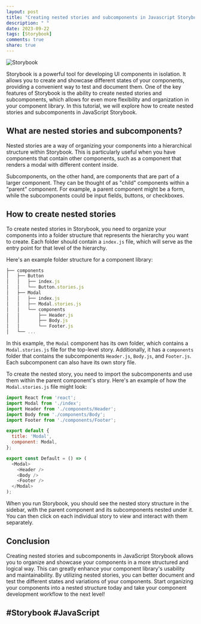 ```yaml
---
layout: post
title: "Creating nested stories and subcomponents in Javascript Storybook"
description: " "
date: 2023-09-22
tags: [Storybook]
comments: true
share: true
---
```


![Storybook](https://cdn-images-1.medium.com/max/1200/1*cyXCE-JcBelTyrK-58w6_Q.png)

Storybook is a powerful tool for developing UI components in isolation. It allows you to create and showcase different states of your components, providing a convenient way to test and document them. One of the key features of Storybook is the ability to create nested stories and subcomponents, which allows for even more flexibility and organization in your component library. In this tutorial, we will explore how to create nested stories and subcomponents in JavaScript Storybook.

## What are nested stories and subcomponents?

Nested stories are a way of organizing your components into a hierarchical structure within Storybook. This is particularly useful when you have components that contain other components, such as a component that renders a modal with different content inside.

Subcomponents, on the other hand, are components that are part of a larger component. They can be thought of as "child" components within a "parent" component. For example, a parent component might be a form, while the subcomponents could be input fields, buttons, or checkboxes.

## How to create nested stories

To create nested stories in Storybook, you need to organize your components into a folder structure that represents the hierarchy you want to create. Each folder should contain a `index.js` file, which will serve as the entry point for that level of the hierarchy.

Here's an example folder structure for a component library:

```javascript
├── components
│   ├── Button
│   │   ├── index.js
│   │   └── Button.stories.js
│   ├── Modal
│   │   ├── index.js
│   │   ├── Modal.stories.js
│   │   └── components
│   │       ├── Header.js
│   │       ├── Body.js
│   │       └── Footer.js
│   └── ...
```

In this example, the `Modal` component has its own folder, which contains a `Modal.stories.js` file for the top-level story. Additionally, it has a `components` folder that contains the subcomponents `Header.js`, `Body.js`, and `Footer.js`. Each subcomponent can also have its own story file.

To create the nested story, you need to import the subcomponents and use them within the parent component's story. Here's an example of how the `Modal.stories.js` file might look:

```javascript
import React from 'react';
import Modal from './index';
import Header from './components/Header';
import Body from './components/Body';
import Footer from './components/Footer';

export default {
  title: 'Modal',
  component: Modal,
};

export const Default = () => (
  <Modal>
    <Header />
    <Body />
    <Footer />
  </Modal>
);
```

When you run Storybook, you should see the nested story structure in the sidebar, with the parent component and its subcomponents nested under it. You can then click on each individual story to view and interact with them separately.

## Conclusion

Creating nested stories and subcomponents in JavaScript Storybook allows you to organize and showcase your components in a more structured and logical way. This can greatly enhance your component library's usability and maintainability. By utilizing nested stories, you can better document and test the different states and variations of your components. Start organizing your components into a nested structure today and take your component development workflow to the next level!

## #Storybook #JavaScript